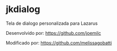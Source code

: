 # jkdialog
Tela de dialogo personalizada para Lazarus

Desenvolvido por: 
https://github.com/joemilc

Modificado por:
https://github.com/melissagobatti
